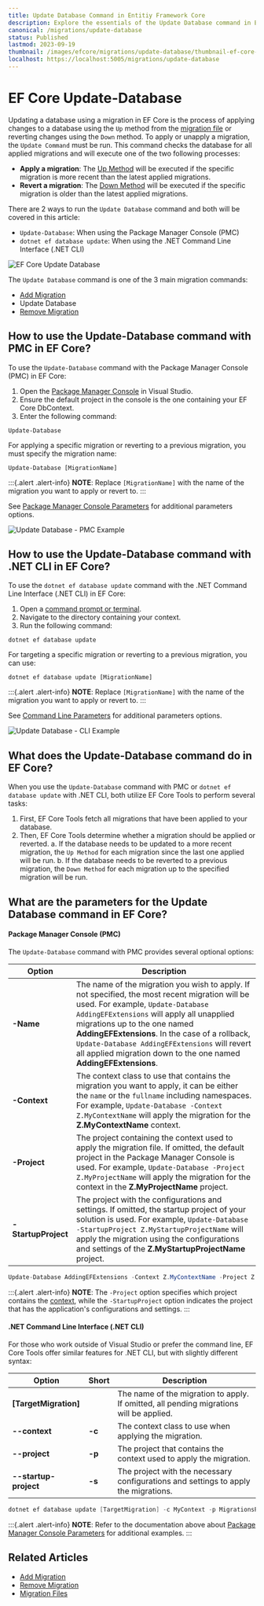 ```yaml
---
title: Update Database Command in Entitiy Framework Core
description: Explore the essentials of the Update Database command in EF Core. Learn how to apply or revert migrations using the Up and Down methods, the differences between the Package Manager Console (PMC) and .NET CLI commands, and dive deep into their parameters. Keep your database in sync effortlessly!
canonical: /migrations/update-database
status: Published
lastmod: 2023-09-19
thumbnail: /images/efcore/migrations/update-database/thumbnail-ef-core-update-database.png
localhost: https://localhost:5005/migrations/update-database
---
```


# EF Core Update-Database

Updating a database using a migration in EF Core is the process of applying changes to a database using the `Up` method from the [migration file](/migrations/migration-files#up-method) or reverting changes using the `Down` method. To apply or unapply a migration, the `Update Command` must be run. This command checks the database for all applied migrations and will execute one of the two following processes:

- **Apply a migration**: The [Up Method](/migrations/migration-files#up-method) will be executed if the specific migration is more recent than the latest applied migrations.
- **Revert a migration**: The [Down Method](/migrations/migration-files#up-method) will be executed if the specific migration is older than the latest applied migrations.

There are 2 ways to run the `Update Database` command and both will be covered in this article:

- `Update-Database`: When using the Package Manager Console (PMC)
- `dotnet ef database update`: When using the .NET Command Line Interface (.NET CLI)

<div class="image-outer"><img src="/images/efcore/migrations/update-database/thumbnail-ef-core-update-database.png" loading="lazy" alt="EF Core Update Database"></div>

The `Update Database` command is one of the 3 main migration commands:

- [Add Migration](/migrations/add-migration)
- Update Database
- [Remove Migration](/migrations/remove-migration)

## How to use the Update-Database command with PMC in EF Core?

To use the `Update-Database` command with the Package Manager Console (PMC) in EF Core:

1. Open the [Package Manager Console](/migrations/commands/pmc-commands) in Visual Studio.
2. Ensure the default project in the console is the one containing your EF Core DbContext.
3. Enter the following command:

```
Update-Database
```

For applying a specific migration or reverting to a previous migration, you must specify the migration name:

```
Update-Database [MigrationName]
```

:::{.alert .alert-info}
**NOTE**: Replace `[MigrationName]` with the name of the migration you want to apply or revert to.
:::

See [Package Manager Console Parameters](#what-are-the-parameters-for-the-update-database-command-in-ef-core) for additional parameters options.

<div class="image-outer"><img src="/images/efcore/migrations/update-database/how-to-use-update-database-command-with-pmc-in-ef-core.png" loading="lazy" alt="Update Database - PMC Example"></div>

## How to use the Update-Database command with .NET CLI in EF Core?

To use the `dotnet ef database update` command with the .NET Command Line Interface (.NET CLI) in EF Core:

1. Open a [command prompt or terminal](/migrations/commands/cli-commands).
2. Navigate to the directory containing your context.
3. Run the following command:
```
dotnet ef database update
```

For targeting a specific migration or reverting to a previous migration, you can use:

```
dotnet ef database update [MigrationName]
```

:::{.alert .alert-info}
**NOTE**: Replace `[MigrationName]` with the name of the migration you want to apply or revert to.
:::

See [Command Line Parameters](#net-command-line-interface.net-cli) for additional parameters options.

<div class="image-outer"><img src="/images/efcore/migrations/update-database/how-to-use-update-database-command-with-net-cli-in-ef-core.png" loading="lazy" alt="Update Database - CLI Example"></div>

## What does the Update-Database command do in EF Core?

When you use the `Update-Database` command with PMC or `dotnet ef database update` with .NET CLI, both utilize EF Core Tools to perform several tasks:

1. First, EF Core Tools fetch all migrations that have been applied to your database.
2. Then, EF Core Tools determine whether a migration should be applied or reverted.
   a. If the database needs to be updated to a more recent migration, the `Up Method` for each migration since the last one applied will be run.
   b. If the database needs to be reverted to a previous migration, the `Down Method` for each migration up to the specified migration will be run.

## What are the parameters for the Update Database command in EF Core?

#### Package Manager Console (PMC)

The `Update-Database` command with PMC provides several optional options:

| Option | Description |
| ------ | ----------- |
| **-Name** | The name of the migration you wish to apply. If not specified, the most recent migration will be used. For example, `Update-Database AddingEFExtensions` will apply all unapplied migrations up to the one named **AddingEFExtensions**. In the case of a rollback, `Update-Database AddingEFExtensions` will revert all applied migration down to the one named **AddingEFExtensions**.  |
| **-Context** | The context class to use that contains the migration you want to apply, it can be either the `name` or the `fullname` including namespaces. For example, `Update-Database -Context Z.MyContextName` will apply the migration for the **Z.MyContextName** context. |
| **-Project** | The project containing the context used to apply the migration file. If omitted, the default project in the Package Manager Console is used. For example, `Update-Database -Project Z.MyProjectName` will apply the migration for the context in the **Z.MyProjectName** project. |
| **-StartupProject** | The project with the configurations and settings. If omitted, the startup project of your solution is used. For example, `Update-Database -StartupProject Z.MyStartupProjectName` will apply the migration using the configurations and settings of the **Z.MyStartupProjectName** project. |

```csharp
Update-Database AddingEFExtensions -Context Z.MyContextName -Project Z.MyProjectName -StartupProject Z.MyStartupProjectName
```

:::{.alert .alert-info}
**NOTE**: The `-Project` option specifies which project contains the [context](/dbcontext), while the `-StartupProject` option indicates the project that has the application's configurations and settings.
:::

#### .NET Command Line Interface (.NET CLI)

For those who work outside of Visual Studio or prefer the command line, EF Core Tools offer similar features for .NET CLI, but with slightly different syntax:

| Option | Short |  Description |
| ------ | ----- |  ----------- |
| **[TargetMigration]** | | The name of the migration to apply. If omitted, all pending migrations will be applied. |  
| **--context** | **-c** | The context class to use when applying the migration. |  
| **--project** | **-p** | The project that contains the context used to apply the migration. |  
| **--startup-project** | **-s** | The project with the necessary configurations and settings to apply the migrations. |

```csharp
dotnet ef database update [TargetMigration] -c MyContext -p MigrationsProject -s StartupProject
```

:::{.alert .alert-info}
**NOTE**: Refer to the documentation above about [Package Manager Console Parameters](/migrations/update-database#what-are-the-parameters-for-the-update-database-command-in-ef-core) for additional examples.
:::

## Related Articles

- [Add Migration](/migrations/add-migration)
- [Remove Migration](/migrations/remove-migration)
- [Migration Files](/migrations/migration-files)